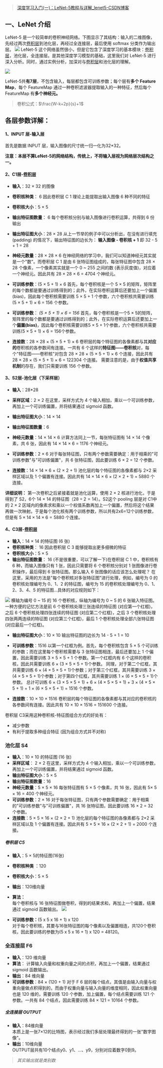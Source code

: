 >[深度学习入门(一)：LeNet-5教程与详解\_lenet5-CSDN博客](https://blog.csdn.net/qq_40714949/article/details/109863595)
## 一、LeNet 介绍
 LeNet-5 是一个较简单的卷积神经网络。下图显示了其结构：输入的二维图像，先经过两次[卷积层](../神经网络元素/卷积层.md)到池化层，再经过全连接层，最后使用 softmax 分类作为输出层。
![](LeNet/LeNet结构.png)
LeNet-5 这个网络虽然很小，但是它包含了深度学习的基本模块：[卷积层](../神经网络元素/卷积层.md)，池化层，全连接层。是其他深度学习模型的基础，这里我们对 LeNet-5 进行深入分析。同时，通过实例分析，加深对与[卷积层](../神经网络元素/卷积层.md)和池化层的理解。

![](LeNet/LeNet结构2.jpg)

LeNet-5共**有7层**，不包含输入，每层都包含可训练参数；每个层有**多个 Feature Map**，每个 FeatureMap 通过一种卷积滤波器提取输入的一种特征，然后每个 FeatureMap 有**多个神经元。**

>卷积公式：$\frac{W-k+2p}{s}+1$
## 各层参数详解：

#### 1、INPUT 层-输入层

首先是数据 INPUT 层，输入图像的尺寸统一归一化为32\*32。

**注意：本层不算LeNet-5的网络结构，传统上，不将输入层视为网络层次结构之一。**

#### 2、C1层-[卷积层](../神经网络元素/卷积层.md)

* **输入**：32 × 32 的图像

* **卷积核种类**： 6
因此卷积层 C 1 理论上能提取出输入图像 6 种不同的特征

* **卷积核大小**：5 × 5

* **输出特征图数量**： 6
每个卷积核分别与输入图像进行卷积运算，共得到 6 份输出

* **输出特征图大小**：28 × 28
从上一节举的例子中可以分析出，在没有进行填充 (padding) 的情况下，输出特征图的边长为：
**输入图像 - 卷积核 + 1**
即 32 - 5 + 1 = 28

* **神经元数量**：28 × 28 × 6
在神经网络的学习中，我们可以知道神经元其实就是一个"数"。而卷积层 C 1 是由 6 张特征图组成的，每张特征图中包含 28 × 28 个像素，一个像素其实就是一个 0 ~ 255 之间的数 (表示灰度值)，对应着一个神经元。因此共有 28 × 28 × 6 = 4704 个神经元。

* **可训练参数**：(5 × 5 + 1) × 6
首先，每个卷积核是一个 5 × 5 的矩阵，矩阵里的每个数都是要通过训练得到的；此外，在实际卷积运算后还要加上一个偏置 (bias)，因此每个卷积核需要训练 5 × 5 + 1 个参数，六个卷积核共需要训练 (5 × 5 + 1) × 6 = 156 个参数。

* **可训练参数**： *(5 × 5 + 1) × 6 = 156*
首先，每个卷积核是一个5 × 5的矩阵，矩阵里的每个数都是要通过训练得到的；此外，在实际卷积运算后还要加上一个**偏置(bias)**，因此每个卷积核需要训练5 × 5 + 1个参数，六个卷积核共需要训练(5 × 5 + 1) × 6 = 156个参数。

* **连接数**：28 × 28 × (5 × 5 + 1) × 6
 卷积层的每个特征图的各像素都与其**对应的**卷积核的各参数间有连接。一共有 6 个这样的**特征图——卷积核**对，每个"特征图——卷积核"对包含 28 × 28 × (5 × 5 + 1) × 6 个连接，因此共有 28 × 28 × (5 × 5 + 1) × 6 = 122304 个连接。
需要注意的是，由于**权值共享机制**的存在，我们只需要训练 156 个参数。

#### 3、S2层-池化层（下采样层）

* **输入**：28\*28

* **采样区域**：2 × 2
在这里，采样方式为 4 个输入相加，乘以一个可训练参数，再加上一个可训练偏置，并将结果通过 sigmoid 函数。

* **输出特征图大小**：14 × 14

* **输出特征图数量**：6

* **神经元数量**：14 × 14 × 6
计算方法同上一节，每张特征图有 14 × 14 个像素，共 6 张，因此有 14 × 14 × 6 = 1176 个神经元。

* **可训练参数**：2 × 6
对于每张特征图，只有两个参数需要确定：用于相乘的"可训练参数"与"可训练偏置"，共 6 张特征图，因此要训练 6 × 2 = 12 个参数。

* **连接数**：14 × 14 × 6 × (2 × 2 + 1)
池化层的每个特征图的各像素都与 2×2 采样区域以及 1 个偏置有连接。因此共有 14 × 14 × 6 × (2 × 2 + 1) = 5880 个连接。

**详细说明：** 第一次卷积之后紧接着就是池化运算，使用 2 × 2 核进行池化，于是得到了 S2，6个 14 × 14 的特征图（$28\div2=14$）。S2这个 pooling 层是对 C1中的 2 × 2 区域内的像素求和乘以一个权值系数再加上一个偏置，然后将这个结果再做一次映射。于是每个池化核有两个训练参数，所以共有2x6=12个训练参数，但是有 $5 × 14 × 14 × 6=5880$ 个连接。

#### 4、C3层-[卷积层](../神经网络元素/卷积层.md)

* **输入**：14 × 14 的特征图 (6 张)
* **卷积核种类**： 16
因此卷积层 C 3 能够提取出更多细微的特征
* **卷积核大小**：5 × 5
* **输出特征图数量**： 16
(不是很重要，可以了解一下)在卷积层 C 1 中，卷积核有 6 种，而输入图像只有 1 张，因此只需要将 6 个卷积核分别对 1 张图像进行卷积操作，最后得到 6 张特征图。那么输入 6 张图像的话应该怎么处理呢？
在这里，采用的方法是"每个卷积核对多张特征图"进行处理，例如，编号为 0 的卷积核处理编号为 0、1、2 的特征图，编号为 15 的卷积核处理编号为 0、1、2、3、4、5 的特征图…具体的对应规则如下：

![](LeNet/16个特征图.png)
横轴为编号 0 ~ 15 的 16 个卷积核，纵轴为编号为 0 ~ 5 的 6 张输入特征图。一种方便的记忆方法是前 6 个卷积核处理三张连续的特征图 (对应第一个红框)，之后 6 个卷积核处理四张连续的特征图 (对应第二个红框)，之后 3 个卷积核处理四张两两连续的特征图 (对应第三个红框)，最后 1 个卷积核处理全部六张特征图 (对应最后一个红框)。

* **输出特征图大小**：10 × 10
输出特征图的边长为 14 - 5 + 1 = 10
* **可训练参数**：1516
以第一个红框为例。首先，每个卷积核包含 5 × 5 个可训练的参数；而在这里每个卷积核需要与 3 张特征图相连，最后还要加上 1 个偏置，因此需要训练 3 × 5 × 5 + 1 个参数。第一个红框内有 6 个这样的卷积核，因此共需要训练 6 × (3 × 5 × 5 + 1)个参数。
同理，对于第二个红框，其共需要训练 6 × (4 × 5 × 5 + 1)个参数；对于第三个红框，其共需要训练 3 × (4 × 5 × 5 + 1)个参数；对于第四个红框，其共需要训练 1 × (6 × 5 × 5 + 1)个参数。
总计可训练 6 × (3 × 5 × 5 + 1) + 6 × (4 × 5 × 5 + 1) + 3 × (4 × 5 × 5 + 1) + 1 × (6 × 5 × 5 + 1) = 1516 个参数。

* **连接数**：10 × 10 × 1516
卷积层的每个特征图的各像素都与其对应的卷积核的各参数间有连接。因此共有 10 × 10 × 1516 = 151600 个连接。

卷积层 C3采用这种卷积核-特征图组合方式的好处有：

- 减少参数
- 有利于提取多种组合特征 (因为组合方式并不对称)

### 池化层 S4
* **输入**：10 × 10 的特征图 (16 张)
* **采样区域**： 2 × 2
在这里，采样方式为 4 个输入相加，乘以一个可训练参数，再加上一个可训练偏置，并将结果通过 sigmoid 函数。
* **输出特征图大小**：5 × 5
* **输出特征图数量**：16
* **神经元数量**：5 × 5 × 16
每张特征图有 5 × 5 个像素，共 16 张，因此有 5× 5 × 16 = 400 个神经元。
* **可训练参数**：2 × 16
对于每张特征图，只有两个参数需要确定：用于相乘的"可训练参数"与"可训练偏置"，共 16 张特征图，因此要训练 16 × 2 = 32 个参数。
* **连接数**：5 × 5 × 16 × (2 × 2 + 1)
池化层的每个特征图的各像素都与 2×2 采样区域以及 1 个偏置有连接。因此共有 5 × 5 × 16 × (2 × 2 + 1) = 2000 个连接。

##### 卷积层 C5

- **输入**：5 × 5的特征图(16张)

- **卷积核种类** ：120

- **卷积核大小**：5 × 5

- **输出**：120维向量

- **算法：**  
 每个卷积核与 16 张特征图做卷积，得到的结果求和，再加上一个偏置，结果通过 sigmoid 函数输出。
 ![](LeNet/sigmoid函数.png)
 - **可训练参数：**(5 x 5 x 16 + 1) x 120  
对于每个卷积核，其要与16张特征图的每个像素以及偏置相连，共120个卷积核，因此要训练的参数为(5 x 5 x 16 + 1) x 120 = 48120。

### 全连接层 F6
* **输入**：120 维向量
* **算法**： 计算输入向量和权重向量之间的点积，再加上一个偏置，结果通过 sigmoid 函数输出。
* **输出**：84 维向量
* **可训练参数**：84 × (120 + 1)
对于 F 6 层的每个结点，其值是由输入向量与权重向量做点积得到的，而由于权重向量与输入向量的维度相同，因此权重向量也是 120 维的，需要训练 120 个参数，加上偏置，每个结点需要训练 121 个参数。一共有 84 个结点，因此需要训练 84 × 121 = 10164 个参数。

##### 全连接层 OUTPUT

- **输入**：84维向量  
本质上是一张7×12的比特图，表示经过我们多层处理最终得到的一张"数字图像"。
- **输出**：10维向量  
 OUTPUT层共有10个结点y0、y1、…、y9，分别对应着数字0到9。
>*其实输出就是类别数*

